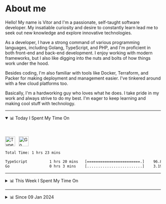 # About me

Hello! My name is Vitor and I'm a passionate, self-taught software developer. My insatiable curiosity and desire to constantly learn lead me to seek out new knowledge and explore innovative technologies.

As a developer, I have a strong command of various programming languages, including Golang, TypeScript, and PHP, and I'm proficient in both front-end and back-end development. I enjoy working with modern frameworks, but I also like digging into the nuts and bolts of how things work under the hood.

Besides coding, I'm also familiar with tools like Docker, Terraform, and Packer for making deployment and management easier. I've tinkered around with a few cloud platforms too.

Basically, I'm a hardworking guy who loves what he does. I take pride in my work and always strive to do my best. I'm eager to keep learning and making cool stuff with technology.

---

<!-- ## 📊 Today I Spent My Time On -->

<details open>
<summary>📊 Today I Spent My Time On</summary>

&nbsp;

<!--DEVTIMER:TODAY:START-->
<img align="center" width="32px" src="https://cdn.simpleicons.org/typescript/3178C6" alt="TypeScript" />&nbsp;&nbsp;&nbsp;<img align="center" width="32px" src="https://cdn.simpleicons.org/go/00ADD8" alt="Go" />&nbsp;&nbsp;&nbsp;

```txt
Total Time: 1 hrs 23 mins

TypeScript          1 hrs 20 mins   [========================.]    96.81 %
Go                  0 hrs 3 mins    [.........................]    3.19 %
```

<!--DEVTIMER:TODAY:END-->

</details>

---
<details>
<summary>📊 This Week I Spent My Time On</summary>

&nbsp;

<!--DEVTIMER:WEEK:START-->
<img align="center" width="32px" src="https://cdn.simpleicons.org/typescript/3178C6" alt="TypeScript" />&nbsp;&nbsp;&nbsp;<img align="center" width="32px" src="https://cdn.simpleicons.org/go/00ADD8" alt="Go" />&nbsp;&nbsp;&nbsp;

```txt
Total Time: 1 hrs 23 mins

TypeScript          1 hrs 20 mins   [========================.]    96.81 %
Go                  0 hrs 3 mins    [.........................]    3.19 %
```

<!--DEVTIMER:WEEK:END-->
</details>

---


<details>
<summary>📊 Since 09 Jan 2024</summary>

&nbsp;

<!--DEVTIMER::START-->
<img align="center" width="32px" src="https://cdn.simpleicons.org/typescript/3178C6" alt="TypeScript" />&nbsp;&nbsp;&nbsp;<img align="center" width="32px" src="https://cdn.simpleicons.org/vuedotjs/4FC08D" alt="Vue" />&nbsp;&nbsp;&nbsp;<img align="center" width="32px" src="https://cdn.simpleicons.org/go/00ADD8" alt="Go" />&nbsp;&nbsp;&nbsp;<img align="center" width="32px" src="https://cdn.simpleicons.org/carrd/fff" alt="JSON" />&nbsp;&nbsp;&nbsp;<img align="center" width="32px" src="https://cdn.simpleicons.org/python/3776AB" alt="Python" />&nbsp;&nbsp;&nbsp;<img align="center" width="32px" src="https://cdn.simpleicons.org/gnubash/fff" alt="Bash" />&nbsp;&nbsp;&nbsp;<img align="center" width="32px" src="https://cdn.simpleicons.org/javascript/F7DF1E" alt="JavaScript" />&nbsp;&nbsp;&nbsp;<img align="center" width="32px" src="https://cdn.simpleicons.org/yaml/fff" alt="YAML" />&nbsp;&nbsp;&nbsp;<img align="center" width="32px" src="https://cdn.simpleicons.org/markdown/fff" alt="Markdown" />&nbsp;&nbsp;&nbsp;<img align="center" width="32px" src="https://cdn.simpleicons.org/html5/E34F26" alt="HTML" />&nbsp;&nbsp;&nbsp;<img align="center" width="32px" src="https://cdn.simpleicons.org/css3/1572B6" alt="CSS" />&nbsp;&nbsp;&nbsp;<img align="center" width="32px" src="https://cdn.simpleicons.org/academia/fff" alt="Text" />&nbsp;&nbsp;&nbsp;<img align="center" width="32px" src="https://cdn.simpleicons.org/php/777BB4" alt="PHP" />&nbsp;&nbsp;&nbsp;

```txt
Total Time: 185 hrs 49 mins

TypeScript          94 hrs 4 mins   [============.............]    50.63 %
Vue                 26 hrs 32 mins  [===......................]    14.28 %
Go                  17 hrs 28 mins  [==.......................]    9.40 %
JSON                11 hrs 32 mins  [=........................]    6.21 %
Python              9 hrs 11 mins   [=........................]    4.94 %
Bash                6 hrs 41 mins   [.........................]    3.60 %
JavaScript          5 hrs 51 mins   [.........................]    3.15 %
YAML                4 hrs 43 mins   [.........................]    2.54 %
Markdown            2 hrs 27 mins   [.........................]    1.32 %
SCSS                2 hrs 5 mins    [.........................]    1.12 %
SQL                 1 hrs 10 mins   [.........................]    0.63 %
Docker              0 hrs 48 mins   [.........................]    0.43 %
HTML                0 hrs 47 mins   [.........................]    0.42 %
XML                 0 hrs 20 mins   [.........................]    0.18 %
CSS                 0 hrs 13 mins   [.........................]    0.12 %
Text                0 hrs 10 mins   [.........................]    0.09 %
TSX                 0 hrs 9 mins    [.........................]    0.08 %
PHP                 0 hrs 7 mins    [.........................]    0.06 %
Nginx configuration file 0 hrs 2 mins    [.........................]    0.02 %
```

<!--DEVTIMER::END-->

</details>
